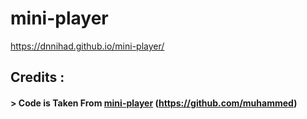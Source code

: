 # mini-player

https://dnnihad.github.io/mini-player/












## Credits :
#### > Code is Taken From [mini-player](https://github.com/muhammed/mini-player) (https://github.com/muhammed)
